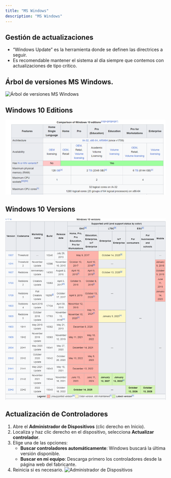 ```yaml
---
title: "MS Windows"
description: "MS Windows"
---
```


## Gestión de actualizaciones

- “Windows Update” es la herramienta donde se definen las directrices a seguir.
- Es recomendable mantener el sistema al día siempre que contemos con actualizaciones de tipo crítico.

## Árbol de versiones MS Windows.
![Árbol de versiones MS Windows](https://upload.wikimedia.org/wikipedia/commons/thumb/e/ed/Windows_Version_History.svg/1280px-Windows_Version_History.svg.png "Árbol de versiones MS Windows")

## Windows 10 Editions
![Windows´s editions](../../../assets/ut2/window%20editions.png)

## Windows 10 Versions

![Windows´s versions](../../../assets/ut2/window%20versions.png)


## Actualización de Controladores

1. Abre el **Administrador de Dispositivos** (clic derecho en Inicio).
2. Localiza y haz clic derecho en el dispositivo, selecciona **Actualizar controlador**.
3. Elige una de las opciones:
   - **Buscar controladores automáticamente**: Windows buscará la última versión disponible.
   - **Buscar en mi equipo**: Descarga primero los controladores desde la página web del fabricante.
4. Reinicia si es necesario.
![Administrador de Dispositivos](https://www.softzone.es/app/uploads-softzone.es/2019/09/Men%C3%BA-contextual-propiedades-dispositivo-Windows-10.png)